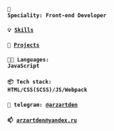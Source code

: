 #### <code>👷 Speciality: Front-end Developer</code>
#### <code>💡 [Skills](SKILLS.md)</code>
#### <code>🧻 [Projects](PROJECTS.md)</code>
#### <code>🧑‍💻 Languages: JavaScript</code>
#### <code>📦 Tech stack: HTML/CSS(SCSS)/JS/Webpack</code>
#### <code>💬 telegram: [@arzartden](https://telegram.me/arzartden)</code>
#### <code>📫 [arzartden@yandex.ru](mailto:arzartden@yandex.ru)</code>
